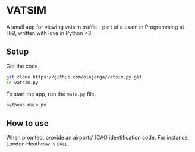 # VATSIM
A small app for viewing vatsim traffic - part of a exam in Programming at HiØ, written with love in Python <3

## Setup
Get the code.
```bash
git clone https://github.com/olejorga/vatsim.py.git
cd vatsim.py
```

To start the app, run the `main.py` file.
```bash
python3 main.py
```

## How to use
When promted, provide an airports' ICAO identification code. For instance, London Heathrow is `EGLL`.
